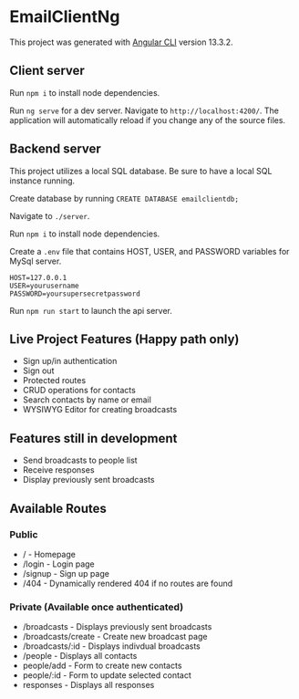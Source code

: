 # EmailClientNg

This project was generated with [Angular CLI](https://github.com/angular/angular-cli) version 13.3.2.

## Client server

Run `npm i` to install node dependencies.

Run `ng serve` for a dev server. Navigate to `http://localhost:4200/`. The application will automatically reload if you change any of the source files.

## Backend server

This project utilizes a local SQL database. Be sure to have a local SQL instance running.

Create database by running `CREATE DATABASE emailclientdb;`

Navigate to `./server`.

Run `npm i` to install node dependencies.

Create a `.env` file that contains HOST, USER, and PASSWORD variables for MySql server.

```
HOST=127.0.0.1
USER=yourusername
PASSWORD=yoursupersecretpassword
```

Run `npm run start` to launch the api server.

## Live Project Features (Happy path only)

- Sign up/in authentication
- Sign out
- Protected routes
- CRUD operations for contacts
- Search contacts by name or email
- WYSIWYG Editor for creating broadcasts

## Features still in development

- Send broadcasts to people list
- Receive responses
- Display previously sent broadcasts

## Available Routes

### Public

- / - Homepage
- /login - Login page
- /signup - Sign up page
- /404 - Dynamically rendered 404 if no routes are found

### Private (Available once authenticated)

- /broadcasts - Displays previously sent broadcasts
- /broadcasts/create - Create new broadcast page
- /broadcasts/:id - Displays indivdual broadcasts
- /people - Displays all contacts
- people/add - Form to create new contacts
- people/:id - Form to update selected contact
- responses - Displays all responses
